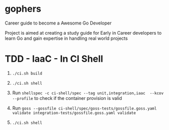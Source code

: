 # gophers

Career guide to become a Awesome Go Developer

Project is aimed at creating a study guide for Early in Career developers to learn Go and gain expertise in handling real world projects

# TDD - IaaC - In CI Shell

1. `./ci.sh build`

1. `./ci.sh shell`

1. Run `shellspec -c ci-shell/spec --tag unit,integration,iaac  --kcov --profile` to check if the container provision is valid

1. Run `goss --gossfile ci-shell/spec/goss-tests/gossfile.goss.yaml validate integration-tests/gossfile.goss.yaml validate` 

1. `./ci.sh shell`
